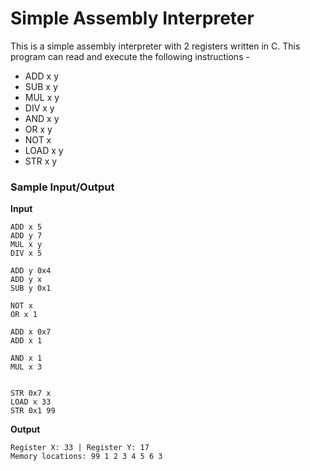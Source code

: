 # Simple Assembly Interpreter

This is a simple assembly interpreter with 2 registers written in C.
This program can read and execute the following instructions -

-   ADD x y
-   SUB x y
-   MUL x y
-   DIV x y
-   AND x y
-   OR x y
-   NOT x
-   LOAD x y
-   STR x y

### Sample Input/Output

**Input**

```
ADD x 5
ADD y 7
MUL x y
DIV x 5

ADD y 0x4
ADD y x
SUB y 0x1

NOT x
OR x 1

ADD x 0x7
ADD x 1

AND x 1
MUL x 3


STR 0x7 x
LOAD x 33
STR 0x1 99

```

**Output**

```
Register X: 33 | Register Y: 17
Memory locations: 99 1 2 3 4 5 6 3
```
